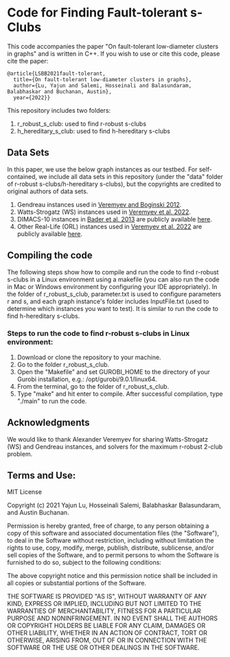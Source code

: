 # Code for Finding Fault-tolerant s-Clubs


This code accompanies the paper "On fault-tolerant low-diameter clusters in graphs" and is written in C++. If you wish to use or cite this code, please cite the paper: 

    @article{LSBB2021fault-tolerant, 
      title={On fault-tolerant low-diameter clusters in graphs}, 
      author={Lu, Yajun and Salemi, Hosseinali and Balasundaram, Balabhaskar and Buchanan, Austin}, 
      year={2022}}

This repository includes two folders:
1. r_robust_s_club: used to find r-robust s-clubs
2. h_hereditary_s_club: used to find h-hereditary s-clubs

## Data Sets

In this paper, we use the below graph instances as our testbed. For self-contained, we include all data sets in this repository (under the "data" folder of r-robust s-clubs/h-hereditary s-clubs), but the copyrights are credited to original authors of data sets.

1. Gendreau instances used in [Veremyev and Boginski 2012](https://www.sciencedirect.com/science/article/pii/S0377221711009477).
2. Watts-Strogatz (WS) instances used in [Veremyev et al. 2022](https://www.sciencedirect.com/science/article/pii/S0377221721004227).
3. DIMACS-10 instances in [Bader et al. 2013](http://www.ams.org/books/conm/588/) are publicly available [here](https://www.cc.gatech.edu/dimacs10/archive/clustering.shtml).
4. Other Real-Life (ORL) instances used in [Veremyev et al. 2022](https://www.sciencedirect.com/science/article/pii/S0377221721004227) are publicly available [here](https://sites.pitt.edu/~droleg/files/2-clubs.html).

## Compiling the code
The following steps show how to compile and run the code to find r-robust s-clubs in a Linux environment using a makefile (you can also run the code in Mac or Windows environment by configuring your IDE appropriately). In the folder of r_robust_s_club, parameter.txt is used to configure parameters r and s, and each graph instance's folder includes InputFile.txt (used to determine which instances you want to test). It is similar to run the code to find h-hereditary s-clubs.


### Steps to run the code to find r-robust s-clubs in Linux environment:
1. Download or clone the repository to your machine.
2. Go to the folder r_robust_s_club.
3. Open the "Makefile" and set GUROBI_HOME to the directory of your Gurobi installation, e.g.: /opt/gurobi/9.0.1/linux64.
4. From the terminal, go to the folder of r_robust_s_club.
5. Type "make" and hit enter to compile. After successful compilation, type "./main" to run the code.


## Acknowledgments
We would like to thank Alexander Veremyev for sharing Watts-Strogatz (WS) and Gendreau instances, and solvers for the maximum r-robust 2-club problem.


## Terms and Use:

MIT License

Copyright (c) 2021 Yajun Lu, Hosseinali Salemi, Balabhaskar Balasundaram, and Austin Buchanan.

Permission is hereby granted, free of charge, to any person obtaining a copy of this software and associated documentation files (the "Software"), to deal in the Software without restriction, including without limitation the rights to use, copy, modify, merge, publish, distribute, sublicense, and/or sell copies of the Software, and to permit persons to whom the Software is furnished to do so, subject to the following conditions:

The above copyright notice and this permission notice shall be included in all copies or substantial portions of the Software.

THE SOFTWARE IS PROVIDED "AS IS", WITHOUT WARRANTY OF ANY KIND, EXPRESS OR IMPLIED, INCLUDING BUT NOT LIMITED TO THE WARRANTIES OF MERCHANTABILITY, FITNESS FOR A PARTICULAR PURPOSE AND NONINFRINGEMENT. IN NO EVENT SHALL THE AUTHORS OR COPYRIGHT HOLDERS BE LIABLE FOR ANY CLAIM, DAMAGES OR OTHER LIABILITY, WHETHER IN AN ACTION OF CONTRACT, TORT OR OTHERWISE, ARISING FROM, OUT OF OR IN CONNECTION WITH THE SOFTWARE OR THE USE OR OTHER DEALINGS IN THE SOFTWARE.
